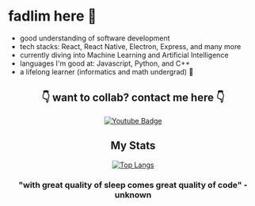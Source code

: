 # fadlim here 🫡

- good understanding of software development
- tech stacks: React, React Native, Electron, Express, and many more
- currently diving into Machine Learning and Artificial Intelligence
- languages I'm good at: Javascript, Python, and C++
- a lifelong learner (informatics and math undergrad) 👀

<div align="center">
    <h2>👇 want to collab? contact me here 👇</h2>
    <div id="badges">
        <a href="mailto: mfadlika@outlook.com">
            <img src="https://img.shields.io/badge/Mail-blue?style=for-the-badge&logo=gmail&logoColor=white" alt="Youtube Badge"/>
        </a>
    </div>
    <div>
        <h2>My Stats</h2>

[![Top Langs](https://github-readme-stats.vercel.app/api/top-langs/?username=mfadlika&hide=css,makefile,HTML,scss&langs_count=6&layout=compact&theme=vision-friendly-dark)](https://github.com/mfadlika/github-readme-stats)

<h3>
"with great quality of sleep comes great quality of code" - unknown
</h3>
</div>

</div>
